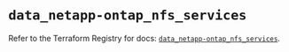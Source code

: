 # `data_netapp-ontap_nfs_services`

Refer to the Terraform Registry for docs: [`data_netapp-ontap_nfs_services`](https://registry.terraform.io/providers/netapp/netapp-ontap/2.3.0/docs/data-sources/nfs_services).
